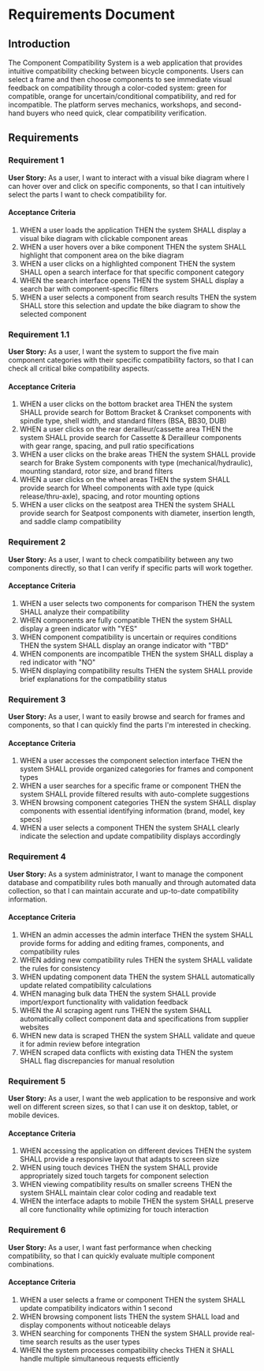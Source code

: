 # Requirements Document

## Introduction

The Component Compatibility System is a web application that provides intuitive compatibility checking between bicycle components. Users can select a frame and then choose components to see immediate visual feedback on compatibility through a color-coded system: green for compatible, orange for uncertain/conditional compatibility, and red for incompatible. The platform serves mechanics, workshops, and second-hand buyers who need quick, clear compatibility verification.

## Requirements

### Requirement 1

**User Story:** As a user, I want to interact with a visual bike diagram where I can hover over and click on specific components, so that I can intuitively select the parts I want to check compatibility for.

#### Acceptance Criteria

1. WHEN a user loads the application THEN the system SHALL display a visual bike diagram with clickable component areas
2. WHEN a user hovers over a bike component THEN the system SHALL highlight that component area on the bike diagram
3. WHEN a user clicks on a highlighted component THEN the system SHALL open a search interface for that specific component category
4. WHEN the search interface opens THEN the system SHALL display a search bar with component-specific filters
5. WHEN a user selects a component from search results THEN the system SHALL store this selection and update the bike diagram to show the selected component

### Requirement 1.1

**User Story:** As a user, I want the system to support the five main component categories with their specific compatibility factors, so that I can check all critical bike compatibility aspects.

#### Acceptance Criteria

1. WHEN a user clicks on the bottom bracket area THEN the system SHALL provide search for Bottom Bracket & Crankset components with spindle type, shell width, and standard filters (BSA, BB30, DUB)
2. WHEN a user clicks on the rear derailleur/cassette area THEN the system SHALL provide search for Cassette & Derailleur components with gear range, spacing, and pull ratio specifications
3. WHEN a user clicks on the brake areas THEN the system SHALL provide search for Brake System components with type (mechanical/hydraulic), mounting standard, rotor size, and brand filters
4. WHEN a user clicks on the wheel areas THEN the system SHALL provide search for Wheel components with axle type (quick release/thru-axle), spacing, and rotor mounting options
5. WHEN a user clicks on the seatpost area THEN the system SHALL provide search for Seatpost components with diameter, insertion length, and saddle clamp compatibility

### Requirement 2

**User Story:** As a user, I want to check compatibility between any two components directly, so that I can verify if specific parts will work together.

#### Acceptance Criteria

1. WHEN a user selects two components for comparison THEN the system SHALL analyze their compatibility
2. WHEN components are fully compatible THEN the system SHALL display a green indicator with "YES"
3. WHEN component compatibility is uncertain or requires conditions THEN the system SHALL display an orange indicator with "TBD"
4. WHEN components are incompatible THEN the system SHALL display a red indicator with "NO"
5. WHEN displaying compatibility results THEN the system SHALL provide brief explanations for the compatibility status

### Requirement 3

**User Story:** As a user, I want to easily browse and search for frames and components, so that I can quickly find the parts I'm interested in checking.

#### Acceptance Criteria

1. WHEN a user accesses the component selection interface THEN the system SHALL provide organized categories for frames and component types
2. WHEN a user searches for a specific frame or component THEN the system SHALL provide filtered results with auto-complete suggestions
3. WHEN browsing component categories THEN the system SHALL display components with essential identifying information (brand, model, key specs)
4. WHEN a user selects a component THEN the system SHALL clearly indicate the selection and update compatibility displays accordingly

### Requirement 4

**User Story:** As a system administrator, I want to manage the component database and compatibility rules both manually and through automated data collection, so that I can maintain accurate and up-to-date compatibility information.

#### Acceptance Criteria

1. WHEN an admin accesses the admin interface THEN the system SHALL provide forms for adding and editing frames, components, and compatibility rules
2. WHEN adding new compatibility rules THEN the system SHALL validate the rules for consistency
3. WHEN updating component data THEN the system SHALL automatically update related compatibility calculations
4. WHEN managing bulk data THEN the system SHALL provide import/export functionality with validation feedback
5. WHEN the AI scraping agent runs THEN the system SHALL automatically collect component data and specifications from supplier websites
6. WHEN new data is scraped THEN the system SHALL validate and queue it for admin review before integration
7. WHEN scraped data conflicts with existing data THEN the system SHALL flag discrepancies for manual resolution

### Requirement 5

**User Story:** As a user, I want the web application to be responsive and work well on different screen sizes, so that I can use it on desktop, tablet, or mobile devices.

#### Acceptance Criteria

1. WHEN accessing the application on different devices THEN the system SHALL provide a responsive layout that adapts to screen size
2. WHEN using touch devices THEN the system SHALL provide appropriately sized touch targets for component selection
3. WHEN viewing compatibility results on smaller screens THEN the system SHALL maintain clear color coding and readable text
4. WHEN the interface adapts to mobile THEN the system SHALL preserve all core functionality while optimizing for touch interaction

### Requirement 6

**User Story:** As a user, I want fast performance when checking compatibility, so that I can quickly evaluate multiple component combinations.

#### Acceptance Criteria

1. WHEN a user selects a frame or component THEN the system SHALL update compatibility indicators within 1 second
2. WHEN browsing component lists THEN the system SHALL load and display components without noticeable delays
3. WHEN searching for components THEN the system SHALL provide real-time search results as the user types
4. WHEN the system processes compatibility checks THEN it SHALL handle multiple simultaneous requests efficiently
